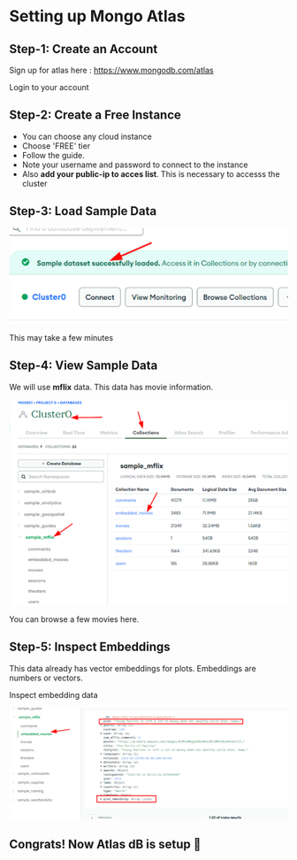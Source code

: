 # Setting up Mongo Atlas

## Step-1: Create an Account

Sign up for atlas here : https://www.mongodb.com/atlas

Login to your account

## Step-2: Create a Free Instance

- You can choose any cloud instance
- Choose 'FREE' tier
- Follow the guide.
- Note your username and password to connect to the instance
- Also **add your public-ip to acces list**.  This is necessary to accesss the cluster


## Step-3: Load Sample Data

![Alt text](../images/setup-atlas-load-data.png)

This may take a few minutes

## Step-4: View Sample Data

We will use **mflix** data.  This data has movie information.

![Alt text](../images/mflix-1.png)

You can browse a few movies here.

## Step-5: Inspect Embeddings

This data already has vector embeddings for plots.  Embeddings are numbers or vectors.

Inspect embedding data

![Alt text](../images/mflix-embeddings.png)

## Congrats!  Now Atlas dB is setup  👏